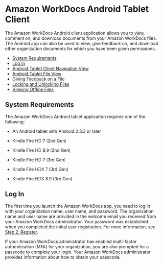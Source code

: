 # Amazon WorkDocs Android Tablet Client<a name="android_client_help"></a>

The Amazon WorkDocs Android client application allows you to view, comment on, and download documents from your Amazon WorkDocs files\. The Android app can also be used to view, give feedback on, and download other organization documents for which you have been given permissions\. 


+ [System Requirements](#android_client_sys_reqs)
+ [Log In](#android_login)
+ [Android Tablet Client Navigation View](android_nav_view.md)
+ [Android Tablet File View](android_document_view.md)
+ [Giving Feedback on a File](android_feedback.md)
+ [Locking and Unlocking Files](android_tablet_lock_files.md)
+ [Viewing Offline Files](android_offline_files.md)

## System Requirements<a name="android_client_sys_reqs"></a>

The Amazon WorkDocs Android tablet application requires one of the following: 

+ An Android tablet with Android 2\.3\.3 or later

+ Kindle Fire HD 7 \(2nd Gen\)

+ Kindle Fire HD 8\.9 \(2nd Gen\)

+ Kindle Fire HD 7 \(3rd Gen\)

+ Kindle Fire HDX 7 \(3rd Gen\)

+ Kindle Fire HDX 8\.9 \(3rd Gen\)

## Log In<a name="android_login"></a>

The first time you launch the Amazon WorkDocs app, you need to log in with your organization name, user name, and password\. The organization name and user name are provided in the welcome email you received from your Amazon WorkDocs administrator\. Your password was established when you completed the initial user registration\. For more information, see [Step 2: Register](getting_started.md#user_registration)\. 

If your Amazon WorkDocs administrator has enabled multi\-factor authentication \(MFA\) for your organization, you are also prompted for a passcode to complete your login\. Your Amazon WorkDocs administrator provides information about how to obtain your passcode\.